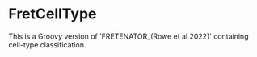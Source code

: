 # FretCellType
This is a Groovy version of 'FRETENATOR_(Rowe et al 2022)' containing cell-type classification.
